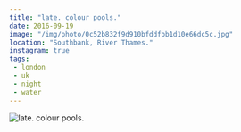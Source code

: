 ```yaml
---
title: "late. colour pools."
date: 2016-09-19
image: "/img/photo/0c52b832f9d910bfddfbb1d10e66dc5c.jpg"
location: "Southbank, River Thames."
instagram: true
tags:
 - london
 - uk
 - night
 - water
---
```


![late. colour pools.](/img/photo/0c52b832f9d910bfddfbb1d10e66dc5c.jpg)
